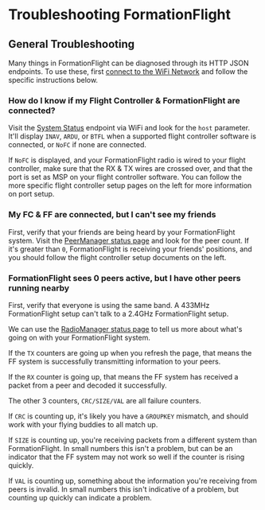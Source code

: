 # Troubleshooting FormationFlight

## General Troubleshooting

Many things in FormationFlight can be diagnosed through its HTTP JSON endpoints. To use these, first [connect to the WiFi Network](/wifi/) and follow the specific instructions below.

### How do I know if my Flight Controller & FormationFlight are connected?

Visit the [System Status](/wifi/#_1) endpoint via WiFi and look for the `host` parameter. It'll display `INAV`, `ARDU`, or `BTFL` when a supported flight controller software is connected, or `NoFC` if none are connected.

If `NoFC` is displayed, and your FormationFlight radio is wired to your flight controller, make sure that the RX & TX wires are crossed over, and that the port is set as MSP on your flight controller software. You can follow the more specific flight controller setup pages on the left for more information on port setup.

### My FC & FF are connected, but I can't see my friends

First, verify that your friends are being heard by your FormationFlight system. Visit the [PeerManager status page](/wifi/#peermanagerstatus) and look for the peer count. If it's greater than `0`, FormationFlight is receiving your friends' positions, and you should follow the flight controller setup documents on the left.

### FormationFlight sees 0 peers active, but I have other peers running nearby

First, verify that everyone is using the same band. A 433MHz FormationFlight setup can't talk to a 2.4GHz FormationFlight setup. 

We can use the [RadioManager status page](/wifi/#radiomanagerstatus) to tell us more about what's going on with your FormationFlight system.

If the `TX` counters are going up when you refresh the page, that means the FF system is successfully transmitting information to your peers.

If the `RX` counter is going up, that means the FF system has received a packet from a peer and decoded it successfully.

The other 3 counters, `CRC/SIZE/VAL` are all failure counters.

If `CRC` is counting up, it's likely you have a `GROUPKEY` mismatch, and should work with your flying buddies to all match up.

If `SIZE` is counting up, you're receiving packets from a different system than FormationFlight. In small numbers this isn't a problem, but can be an indicator that the FF system may not work so well if the counter is rising quickly.

If `VAL` is counting up, something about the information you're receiving from peers is invalid. In small numbers this isn't indicative of a problem, but counting up quickly can indicate a problem. 


